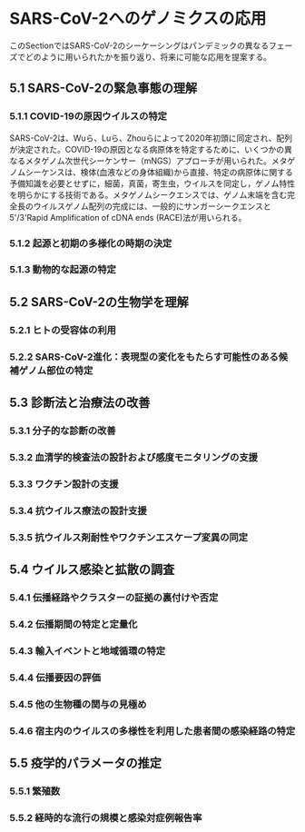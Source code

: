 # SARS-CoV-2へのゲノミクスの応用
このSectionではSARS-CoV-2のシーケーシングはパンデミックの異なるフェーズでどのように用いられたかを振り返り、将来に可能な応用を提案する。

## 5.1 SARS-CoV-2の緊急事態の理解

### 5.1.1 COVID-19の原因ウイルスの特定
SARS-CoV-2は、Wuら、Luら、Zhouらによって2020年初頭に同定され、配列が決定された。COVID-19の原因となる病原体を特定するために、いくつかの異なるメタゲノム次世代シーケンサー（mNGS）アプローチが用いられた。メタゲノムシーケンスは、検体(血液などの身体組織)から直接、特定の病原体に関する予備知識を必要とせずに，細菌，真菌，寄生虫，ウイルスを同定し，ゲノム特性を明らかにする技術である。メタゲノムシークエンスでは、ゲノム末端を含む完全長のウイルスゲノム配列の完成には、一般的にサンガーシークエンスと5'/3'Rapid Amplification of cDNA ends (RACE)法が用いられる。

### 5.1.2 起源と初期の多様化の時期の決定

### 5.1.3 動物的な起源の特定

## 5.2 SARS-CoV-2の生物学を理解

### 5.2.1 ヒトの受容体の利用
### 5.2.2 SARS-CoV-2進化：表現型の変化をもたらす可能性のある候補ゲノム部位の特定

## 5.3 診断法と治療法の改善
### 5.3.1 分子的な診断の改善
### 5.3.2 血清学的検査法の設計および感度モニタリングの支援
### 5.3.3 ワクチン設計の支援
### 5.3.4 抗ウイルス療法の設計支援 
### 5.3.5 抗ウイルス剤耐性やワクチンエスケープ変異の同定

## 5.4 ウイルス感染と拡散の調査
### 5.4.1 伝播経路やクラスターの証拠の裏付けや否定
### 5.4.2 伝播期間の特定と定量化
### 5.4.3 輸入イベントと地域循環の特定
### 5.4.4 伝播要因の評価
### 5.4.5 他の生物種の関与の見極め
### 5.4.6 宿主内のウイルスの多様性を利用した患者間の感染経路の特定

## 5.5 疫学的パラメータの推定
### 5.5.1 繁殖数
### 5.5.2 経時的な流行の規模と感染対症例報告率
